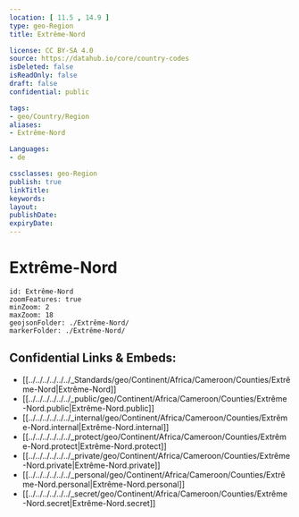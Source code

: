 ```yaml
---
location: [ 11.5 , 14.9 ] 
type: geo-Region
title: Extrême-Nord

license: CC BY-SA 4.0
source: https://datahub.io/core/country-codes
isDeleted: false
isReadOnly: false
draft: false
confidential: public

tags:
- geo/Country/Region
aliases:
- Extrême-Nord

Languages:
- de

cssclasses: geo-Region
publish: true
linkTitle: 
keywords: 
layout: 
publishDate: 
expiryDate: 
---
```


# Extrême-Nord

```leaflet
id: Extrême-Nord
zoomFeatures: true 
minZoom: 2 
maxZoom: 18
geojsonFolder: ./Extrême-Nord/
markerFolder: ./Extrême-Nord/
```


## Confidential Links & Embeds: 
- [[../../../../../../_Standards/geo/Continent/Africa/Cameroon/Counties/Extrême-Nord|Extrême-Nord]] 
- [[../../../../../../_public/geo/Continent/Africa/Cameroon/Counties/Extrême-Nord.public|Extrême-Nord.public]] 
- [[../../../../../../_internal/geo/Continent/Africa/Cameroon/Counties/Extrême-Nord.internal|Extrême-Nord.internal]] 
- [[../../../../../../_protect/geo/Continent/Africa/Cameroon/Counties/Extrême-Nord.protect|Extrême-Nord.protect]] 
- [[../../../../../../_private/geo/Continent/Africa/Cameroon/Counties/Extrême-Nord.private|Extrême-Nord.private]] 
- [[../../../../../../_personal/geo/Continent/Africa/Cameroon/Counties/Extrême-Nord.personal|Extrême-Nord.personal]] 
- [[../../../../../../_secret/geo/Continent/Africa/Cameroon/Counties/Extrême-Nord.secret|Extrême-Nord.secret]] 

